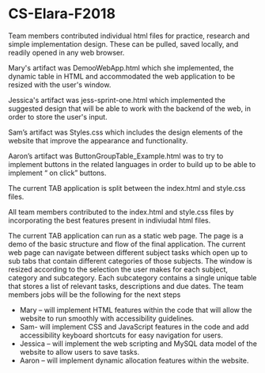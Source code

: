 ﻿# CS-Elara-F2018

Team members contributed individual html files for practice, research and simple implementation design. These can be pulled, saved locally, and readily opened in any web browser.

Mary's artifact was DemooWebApp.html which she implemented, the dynamic table in HTML and accommodated the web application to be resized with the user's window.

Jessica's artifact was jess-sprint-one.html which implemented the suggested design that will be able to work with the backend of the web, in order to store the user's input.

Sam’s artifact was Styles.css which includes the design elements of the website that improve the appearance and functionality.

Aaron’s artifact was ButtonGroupTable_Example.html was to try to implement buttons in the related languages in order to build up to be able to implement “ on click” buttons.


The current TAB application is split between the index.html and style.css files.

All team members contributed to the index.html and style.css files by incorporating the best features present in indiviudal html files.

The current TAB application can run as a static web page. The page is a demo of the basic structure and flow of the final application. The current web page can navigate between different subject tasks which open up to sub tabs that contain different categories of those subjects. The window is resized according to the selection the user makes for each subject, category and subcategory. Each subcategory contains a single unique table that stores a list of relevant tasks, descriptions and due dates.
The team members jobs will be the following for the next steps
-	Mary – will implement HTML features within the code that will allow the website to run smoothly with accessibility guidelines.
-	Sam- will implement CSS and JavaScript features in the code and add accessibility keyboard shortcuts for easy navigation for users. 
-	Jessica – will implement the web scripting and MySQL data model of the website to allow users to save tasks. 
-	Aaron – will implement dynamic allocation features within the website.

